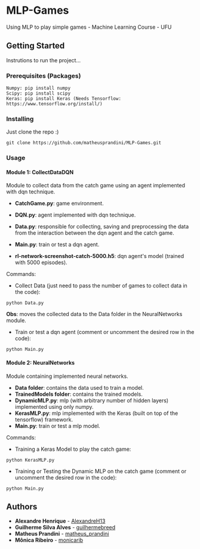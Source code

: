 # MLP-Games
Using MLP to play simple games - Machine Learning Course - UFU

## Getting Started

Instrutions to run the project...

### Prerequisites (Packages)
```
Numpy: pip install numpy
Scipy: pip install scipy
Keras: pip install Keras (Needs Tensorflow: https://www.tensorflow.org/install/)
```

### Installing

Just clone the repo :)

```
git clone https://github.com/matheusprandini/MLP-Games.git
```

### Usage

#### Module 1: **CollectDataDQN** 

Module to collect data from the catch game using an agent implemented with dqn technique.

- **CatchGame.py**: game environment.
- **DQN.py**: agent implemented with dqn technique.
- **Data.py**: responsible for collecting, saving and preprocessing the data from the interaction between the dqn agent and the catch game.
- **Main.py**: train or test a dqn agent.

- **rl-network-screenshot-catch-5000.h5**: dqn agent's model (trained with 5000 episodes).

Commands:

- Collect Data (just need to pass the number of games to collect data in the code):
```
python Data.py
```
**Obs**: moves the collected data to the Data folder in the NeuralNetworks module.

- Train or test a dqn agent (comment or uncomment the desired row in the code):
```
python Main.py
```

#### Module 2: **NeuralNetworks** 

Module containing implemented neural networks.

- **Data folder**: contains the data used to train a model.
- **TrainedModels folder**: contains the trained models.
- **DynamicMLP.py**: mlp (with arbitrary number of hidden layers) implemented using only numpy.
- **KerasMLP.py**: mlp implemented with the Keras (built on top of the tensorflow) framework.
- **Main.py**: train or test a mlp model.

Commands:

- Training a Keras Model to play the catch game:
```
python KerasMLP.py
```

- Training or Testing the Dynamic MLP on the catch game (comment or uncomment the desired row in the code):
```
python Main.py
```

## Authors

* **Alexandre Henrique** - [AlexandreH13](https://github.com/AlexandreH13)
* **Guilherme Silva Alves** - [guilhermebreed](https://github.com/guilhermebreed)
* **Matheus Prandini** - [matheus_prandini](https://github.com/matheusprandini)
* **Mônica Ribeiro** - [monicarib](https://github.com/monicarib)
